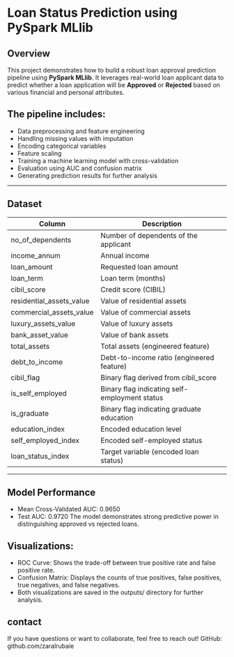 # Loan Status Prediction using PySpark MLlib

## Overview
This project demonstrates how to build a robust loan approval prediction pipeline using **PySpark MLlib**. It leverages real-world loan applicant data to predict whether a loan application will be **Approved** or **Rejected** based on various financial and personal attributes.

## The pipeline includes:
- Data preprocessing and feature engineering
- Handling missing values with imputation
- Encoding categorical variables
- Feature scaling
- Training a machine learning model with cross-validation
- Evaluation using AUC and confusion matrix
- Generating prediction results for further analysis

---

## Dataset

| Column                  | Description                                   |
|-------------------------|-----------------------------------------------|
| no_of_dependents        | Number of dependents of the applicant          |
| income_annum            | Annual income                                   |
| loan_amount             | Requested loan amount                           |
| loan_term               | Loan term (months)                              |
| cibil_score             | Credit score (CIBIL)                            |
| residential_assets_value| Value of residential assets                     |
| commercial_assets_value | Value of commercial assets                      |
| luxury_assets_value     | Value of luxury assets                           |
| bank_asset_value        | Value of bank assets                            |
| total_assets            | Total assets (engineered feature)               |
| debt_to_income          | Debt-to-income ratio (engineered feature)       |
| cibil_flag              | Binary flag derived from cibil_score            |
| is_self_employed        | Binary flag indicating self-employment status   |
| is_graduate             | Binary flag indicating graduate education       |
| education_index         | Encoded education level                           |
| self_employed_index     | Encoded self-employed status                      |
| loan_status_index       | Target variable (encoded loan status)            |

---
## Model Performance
- Mean Cross-Validated AUC: 0.9650
- Test AUC: 0.9720
The model demonstrates strong predictive power in distinguishing approved vs rejected loans.

## Visualizations:
- ROC Curve: Shows the trade-off between true positive rate and false positive rate.
- Confusion Matrix: Displays the counts of true positives, false positives, true negatives, and false negatives.
- Both visualizations are saved in the outputs/ directory for further analysis.

## contact
If you have questions or want to collaborate, feel free to reach out!
GitHub: github.com/zaralrubaie


